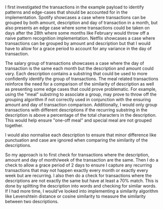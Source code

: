 I first investigated the transactions in the example payload to identify patterns and edge-cases that should be accounted for in the implementation. Spotify showcases a case where transactions can be grouped by both amount, description and day of transaction in a month, but also presents an edge case where some transactions could be taken on days after the 28th where some months like February would throw off a naive pattern recognition implementation. Netflix showcases a case where transactions can be grouped by amount and description but that I would have to allow for a grace period to account for any variance in the day of transaction.



The salary group of transactions showcases a case where the day of transaction is the same each month but the description and amount could vary. Each description contains a substring that could be used to more confidently identify the group of transactions. The meal related transactions reinforce the need for a comparison of the similarity of description as well as presenting some edge cases that could prove problematic. For example, using the "meal" substring to associate a group, may prove to throw off the grouping algorithm if not correctly used in conjunction with the ensuring amount and day of transaction comparison. Additionally, I would only group transactions with different descriptions if the recurring substring in the description is above a percentage of the total characters in the description. This would help ensure "one-off meal" and special meal are not grouped together.




I would also normalise each description to ensure that minor difference like punctuation and case are ignored when comparing the similarity of the descriptions.



So my approach is to first check for transactions where the description, amount and day of month/week of the transaction are the same. Then I do a check to allow a grace period of 2 days to ensure I capture any recurring transactions that may not happen exactly every month or exactly every week but are recurring. I also then do a check for transactions where the descriptions are not exactly the same but have at least a 70% match. This is done by splitting the description into words and checking for similar words. If I had more time, I would’ve looked into implementing a similarity algorithm like Levenshtein distance or cosine similarity to measure the similarity between two descriptions.